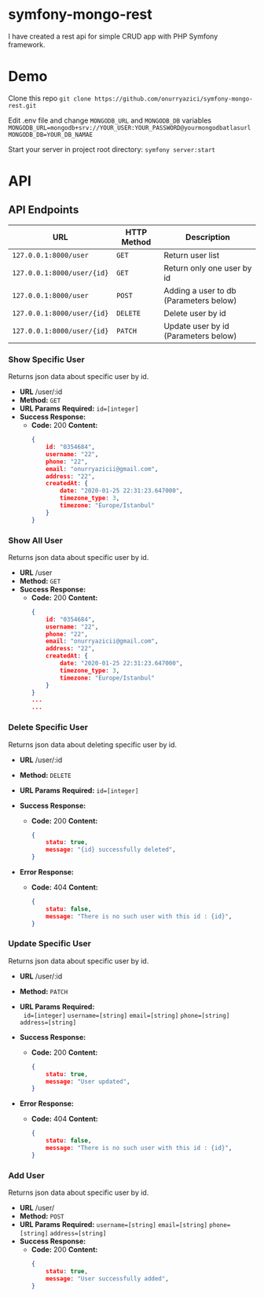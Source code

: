 # symfony-mongo-rest

I have created a rest api for simple CRUD app with PHP Symfony framework.

# Demo
Clone this repo
`git clone https://github.com/onurryazici/symfony-mongo-rest.git`

Edit .env file and change `MONGODB_URL` and `MONGODB_DB` variables
`
MONGODB_URL=mongodb+srv://YOUR_USER:YOUR_PASSWORD@yourmongodbatlasurl
MONGODB_DB=YOUR_DB_NAMAE
`

Start your server in project root directory:
`symfony server:start`
# API

## API Endpoints

| URL |HTTP Method  | Description |
|-----|--|--|
|`127.0.0.1:8000/user`      |` GET  `| Return user list |
|`127.0.0.1:8000/user/{id}` |` GET  `| Return only one user by id |
|`127.0.0.1:8000/user`      |` POST `| Adding a user to db (Parameters below)|
|`127.0.0.1:8000/user/{id}` |`DELETE`| Delete user by id          |
|`127.0.0.1:8000/user/{id}` |`PATCH `| Update user by id (Parameters below)|


### Show Specific User ###

Returns json data about specific user by id.

* **URL**  /user/:id
* **Method:** `GET`
*  **URL Params**
   **Required:** `id=[integer]`
* **Success Response:**
    * **Code:** 200
      **Content:**
      ```json
      {
          id: "0354684",
          username: "22",
          phone: "22",
          email: "onurryazicii@gmail.com",
          address: "22",
          createdAt: {
              date: "2020-01-25 22:31:23.647000",
              timezone_type: 3,
              timezone: "Europe/Istanbul"
          }
      }
      ```


### Show All User ###

Returns json data about specific user by id.

* **URL**  /user
* **Method:** `GET`
* **Success Response:**
    * **Code:** 200
      **Content:**
      ```json
      {
          id: "0354684",
          username: "22",
          phone: "22",
          email: "onurryazicii@gmail.com",
          address: "22",
          createdAt: {
              date: "2020-01-25 22:31:23.647000",
              timezone_type: 3,
              timezone: "Europe/Istanbul"
          }
      }
      ...
      ...
      ```

### Delete Specific User ###

Returns json data about deleting  specific user by id.

* **URL**  /user/:id
* **Method:** `DELETE`
* **URL Params**
  **Required:** `id=[integer]`
* **Success Response:**
    * **Code:** 200
      **Content:**
      ```json
      {
          statu: true,
          message: "{id} successfully deleted",
      }
      ```

* **Error Response:**
    * **Code:** 404
      **Content:**
      ```json
      {
          statu: false,
          message: "There is no such user with this id : {id}",
      }
      ```

### Update Specific User ###

Returns json data about specific user by id.

* **URL**  /user/:id
* **Method:** `PATCH`
* **URL Params**
  **Required:** <br/>`
  id=[integer]`
  `username=[string]`
  `email=[string]`
  `phone=[string]`
  `address=[string]`
* **Success Response:**
    * **Code:** 200
      **Content:**
      ```json
      {
          statu: true,
          message: "User updated",
      }
      ```

* **Error Response:**
    * **Code:** 404
      **Content:**
      ```json
      {
          statu: false,
          message: "There is no such user with this id : {id}",
      }
      ```

### Add User ###

Returns json data about specific user by id.

* **URL**  /user/
* **Method:** `POST`
* **URL Params**
  **Required:**
  `username=[string]`
  `email=[string]`
  `phone=[string]`
  `address=[string]`
* **Success Response:**
    * **Code:** 200
      **Content:**
      ```json
      {
          statu: true,
          message: "User successfully added",
      }
      ```
